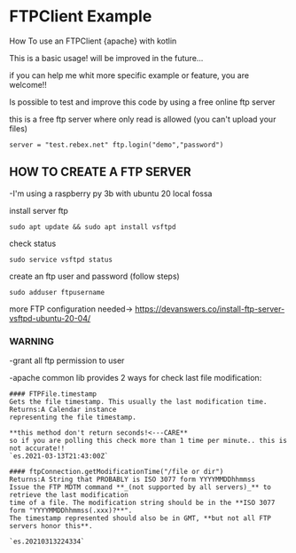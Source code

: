# FTPClient Example
How To use an FTPClient {apache} with kotlin

This is a basic usage! will be improved in the future... 

if you can help me whit more specific example or feature, you are welcome!!

Is possible to test and improve this code by using a free online ftp server

this is a free ftp server where only read is allowed (you can't upload your files)

`server = "test.rebex.net"
ftp.login("demo","password")`

## HOW TO CREATE A FTP SERVER
-I'm using a raspberry py 3b with ubuntu 20 local fossa

install server ftp

`sudo apt update && sudo apt install vsftpd
`

check status

`sudo service vsftpd status
`

create an ftp user and password (follow steps)

`sudo adduser ftpusername
`

more FTP configuration needed-> https://devanswers.co/install-ftp-server-vsftpd-ubuntu-20-04/



### WARNING
-grant all ftp permission to user

-apache common lib provides 2 ways for check last file modification:

    
    #### FTPFile.timestamp
    Gets the file timestamp. This usually the last modification time.
    Returns:A Calendar instance
    representing the file timestamp.
    
    **this method don't return seconds!<---CARE**
    so if you are polling this check more than 1 time per minute.. this is not accurate!!
    `es.2021-03-13T21:43:00Z`
    
    #### ftpConnection.getModificationTime("/file or dir")
    Returns:A String that PROBABLY is ISO 3077 form YYYYMMDDhhmmss
    Issue the FTP MDTM command **_(not supported by all servers)_** to retrieve the last modification
    time of a file. The modification string should be in the **ISO 3077 form "YYYYMMDDhhmmss(.xxx)?**".
    The timestamp represented should also be in GMT, **but not all FTP servers honor this**.
    
    `es.20210313224334`

